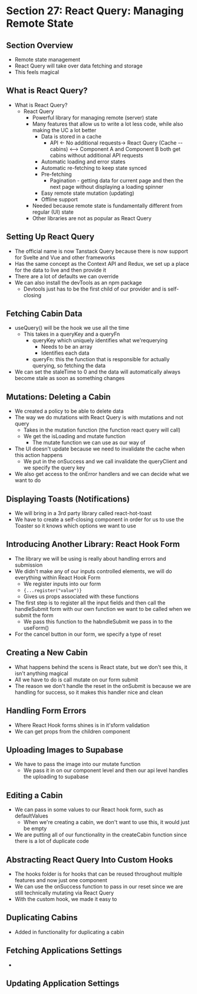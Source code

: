 # Section 27: React Query: Managing Remote State

## Section Overview
- Remote state management 
- React Query will take over data fetching and storage 
- This feels magical 

## What is React Query?
- What is React Query?
  - React Query 
    - Powerful library for managing remote (server) state 
    - Many features that allow us to write a lot less code, while also making the UC a lot better
      - Data is stored in a cache 
        - API <- No additional requests-> React Query (Cache -- cabins) <--> Component A and Component B both get cabins without additional API requests 
      - Automatic loading and error states 
      - Automatic re-fetching to keep state synced 
      - Pre-fetching 
        - Pagination - getting data for current page and then the next page without displaying a loading spinner 
      - Easy remote state mutation (updating)
      - Offline support 
    - Needed because remote state is fundamentally different from regular (UI) state 
    - Other libraries are not as popular as React Query 

## Setting Up React Query
- The official name is now Tanstack Query because there is now support for Svelte and Vue and other frameworks 
- Has the same concept as the Context API and Redux, we set up a place for the data to live and then provide it 
- There are a lot of defaults we can override 
- We can also install the devTools as an npm package 
  - Devtools just has to be the first child of our provider and is self-closing

## Fetching Cabin Data
- useQuery() will be the hook we use all the time 
  - This takes in a queryKey and a queryFn
    - queryKey which uniquely identifies what we'requerying
      - Needs to be an array 
      - Identifies each data 
    - queryFn: this the function that is responsible for actually querying, so fetching the data 
- We can set the staleTime to 0 and the data will automatically always become stale as soon as something changes 

## Mutations: Deleting a Cabin
- We created a policy to be able to delete data 
- The way we do mutations with React Query is with mutations and not query 
  - Takes in the mutation function (the function react query will call)
  - We get the isLoading and mutate function 
    - The mutate function we can use as our way of 
- The UI doesn't update because we need to invalidate the cache when this action happens 
  - We put in the onSuccess and we call invalidate the queryClient and we specify the query key 
- We also get access to the onError handlers and we can decide what we want to do 

## Displaying Toasts (Notifications)
- We will bring in a 3rd party library called react-hot-toast
- We have to create a self-closing component in order for us to use the Toaster so it knows which options we want to use

## Introducing Another Library: React Hook Form
- The library we will be using is really about handling errors and submission
- We didn't make any of our inputs controlled elements, we will do everything within React Hook Form 
  - We register inputs into our form 
  - `{...register("value")}`
  - Gives us props associated with these functions 
- The first step is to register all the input fields and then call the handleSubmit form with our own function we want to be called when we submit the form 
  - We pass this function to the habndleSubmit we pass in to the useForm() 
- For the cancel button in our form, we specify a type of reset 

## Creating a New Cabin
- What happens behind the scens is React state, but we don't see this, it isn't anything magical 
- All we have to do is call mutate on our form submit
- The reason we don't handle the reset in the onSubmit is because we are handling for success, so it makes this handler nice and clean 

## Handling Form Errors
- Where React Hook forms shines is in it'sform validation 
- We can get props from the children component 

## Uploading Images to Supabase
- We have to pass the image into our mutate function 
  - We pass it in on our component level and then our api level handles the uploading to supabase 

## Editing a Cabin
- We can pass in some values to our React hook form, such as defaultValues 
  - When we're creating a cabin, we don't want to use this, it would just be empty 
- We are putting all of our functionality in the createCabin function since there is a lot of duplicate code

## Abstracting React Query Into Custom Hooks
- The hooks folder is for hooks that can be reused throughout multiple features and now just one component 
- We can use the onSuccess function to pass in our reset since we are still technically mutating via React Query 
- With the custom hook, we made it easy to 

## Duplicating Cabins
- Added in functionality for duplicating a cabin 

## Fetching Applications Settings
- 

## Updating Application Settings
